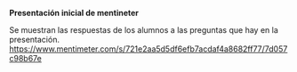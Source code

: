 **Presentación inicial de mentineter**

Se muestran las respuestas de los alumnos a las preguntas que hay en la presentación.
https://www.mentimeter.com/s/721e2aa5d5df6efb7acdaf4a8682ff77/7d057c98b67e
